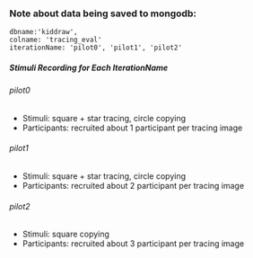 ### Note about data being saved to mongodb:
```
dbname:'kiddraw',
colname: 'tracing_eval'
iterationName: 'pilot0', 'pilot1', 'pilot2'
```

##### Stimuli Recording for Each IterationName
###### pilot0
- Stimuli: square + star tracing, circle copying
- Participants: recruited about 1 participant per tracing image
###### pilot1
- Stimuli: square + star tracing, circle copying
- Participants: recruited about 2 participant per tracing image
###### pilot2
- Stimuli: square copying
- Participants: recruited about 3 participant per tracing image

